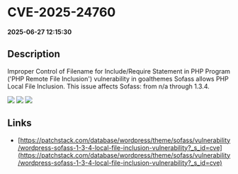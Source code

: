 # CVE-2025-24760

**2025-06-27 12:15:30**

## Description
Improper Control of Filename for Include/Require Statement in PHP Program ('PHP Remote File Inclusion') vulnerability in goalthemes Sofass allows PHP Local File Inclusion. This issue affects Sofass: from n/a through 1.3.4.

![](https://img.shields.io/static/v1?label=Score&message=8.1&color=red)
![](https://img.shields.io/static/v1?label=Severity&message=HIGH&color=red)
![](https://img.shields.io/static/v1?label=CWE&message=RFI&color=green)

## Links
- [https://patchstack.com/database/wordpress/theme/sofass/vulnerability/wordpress-sofass-1-3-4-local-file-inclusion-vulnerability?_s_id=cve](https://patchstack.com/database/wordpress/theme/sofass/vulnerability/wordpress-sofass-1-3-4-local-file-inclusion-vulnerability?_s_id=cve)
